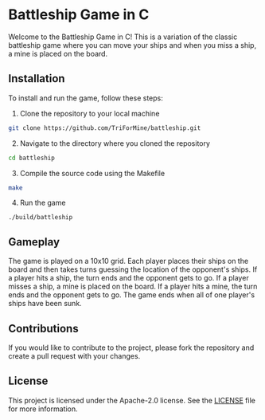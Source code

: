 # Battleship Game in C

Welcome to the Battleship Game in C! This is a variation of the classic battleship game where you can move your ships and when you miss a ship, a mine is placed on the board.

## Installation

To install and run the game, follow these steps:

1. Clone the repository to your local machine
```sh
git clone https://github.com/TriForMine/battleship.git
```
2. Navigate to the directory where you cloned the repository
```sh
cd battleship
```
3. Compile the source code using the Makefile
```sh
make
```
4. Run the game
```
./build/battleship
```

## Gameplay

The game is played on a 10x10 grid. Each player places their ships on the board and then takes turns guessing the location of the opponent's ships. If a player hits a ship, the turn ends and the opponent gets to go. If a player misses a ship, a mine is placed on the board. If a player hits a mine, the turn ends and the opponent gets to go. The game ends when all of one player's ships have been sunk.

## Contributions

If you would like to contribute to the project, please fork the repository and create a pull request with your changes.

## License

This project is licensed under the Apache-2.0 license. See the [LICENSE](LICENSE) file for more information.
